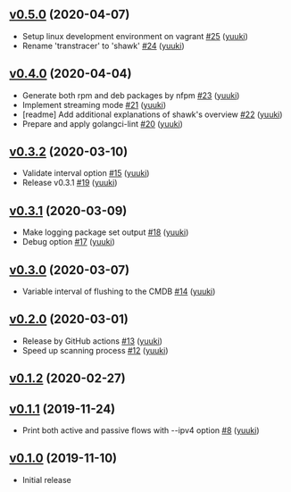## [v0.5.0](https://github.com/yuuki/shawk/compare/v0.4.0...v0.5.0) (2020-04-07)

* Setup linux development environment on vagrant [#25](https://github.com/yuuki/shawk/pull/25) ([yuuki](https://github.com/yuuki))
* Rename 'transtracer' to 'shawk' [#24](https://github.com/yuuki/shawk/pull/24) ([yuuki](https://github.com/yuuki))

## [v0.4.0](https://github.com/yuuki/shawk/compare/v0.3.2...v0.4.0) (2020-04-04)

* Generate both rpm and deb packages by nfpm [#23](https://github.com/yuuki/shawk/pull/23) ([yuuki](https://github.com/yuuki))
* Implement streaming mode [#21](https://github.com/yuuki/shawk/pull/21) ([yuuki](https://github.com/yuuki))
* [readme] Add additional explanations of shawk's overview [#22](https://github.com/yuuki/shawk/pull/22) ([yuuki](https://github.com/yuuki))
* Prepare and apply golangci-lint [#20](https://github.com/yuuki/shawk/pull/20) ([yuuki](https://github.com/yuuki))

## [v0.3.2](https://github.com/yuuki/shawk/compare/v0.3.1...v0.3.2) (2020-03-10)

* Validate interval option [#15](https://github.com/yuuki/shawk/pull/15) ([yuuki](https://github.com/yuuki))
* Release v0.3.1 [#19](https://github.com/yuuki/shawk/pull/19) ([yuuki](https://github.com/yuuki))

## [v0.3.1](https://github.com/yuuki/shawk/compare/v0.3.0...v0.3.1) (2020-03-09)

* Make logging package set output [#18](https://github.com/yuuki/shawk/pull/18) ([yuuki](https://github.com/yuuki))
* Debug option [#17](https://github.com/yuuki/shawk/pull/17) ([yuuki](https://github.com/yuuki))

## [v0.3.0](https://github.com/yuuki/shawk/compare/v0.2.0...v0.3.0) (2020-03-07)

* Variable interval of flushing to the CMDB [#14](https://github.com/yuuki/shawk/pull/14) ([yuuki](https://github.com/yuuki))

## [v0.2.0](https://github.com/yuuki/shawk/compare/v0.1.2...v0.2.0) (2020-03-01)

* Release by GitHub actions [#13](https://github.com/yuuki/shawk/pull/13) ([yuuki](https://github.com/yuuki))
* Speed up scanning process [#12](https://github.com/yuuki/shawk/pull/12) ([yuuki](https://github.com/yuuki))

## [v0.1.2](https://github.com/yuuki/shawk/compare/v0.1.2...v0.1.2) (2020-02-27)


## [v0.1.1](https://github.com/yuuki/shawk/compare/v0.1.0...v0.1.1) (2019-11-24)

* Print both active and passive flows with --ipv4 option [#8](https://github.com/yuuki/shawk/pull/8) ([yuuki](https://github.com/yuuki))

## [v0.1.0](https://github.com/yuuki/shawk/compare/f3c6ecd52904...v0.1.0) (2019-11-10)

* Initial release
